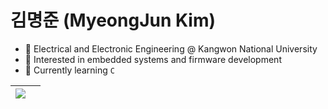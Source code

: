 # 김명준 (MyeongJun Kim)
- 🔌 Electrical and Electronic Engineering @ Kangwon National University <br>
- 🤖 Interested in embedded systems and firmware development <br>
- 🌵 Currently learning ```C``` <br>


<table>
  <thead>
    <tr>
      <th>
          <a href="https://github.com/anuraghazra/github-readme-stats">
            <img align="center" src="https://github-readme-stats.vercel.app/api/top-langs/?username=devquack&layout=compact&hide_border=true" />
        </a>
      </th>
      <th>
  </thead>
</table>
